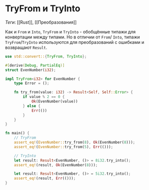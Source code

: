 # TryFrom и TryInto

*Теги*: [[Rust]], [[Преобразования]]

Как и `From` и `Into`, `TryFrom` и `TryInto` - обобщённые типажи для конвертации между типами. Но в отличии от `From`/
`Into`, типажи `TryFrom`/`TryInto` используются для преобразований с ошибками и возвращают `Result`.

```rust
use std::convert::{TryFrom, TryInto};

#[derive(Debug, PartialEq)]
struct EvenNumber(i32);

impl TryFrom<i32> for EvenNumber {
    type Error = ();

    fn try_from(value: i32) -> Result<Self, Self::Error> {
        if value % 2 == 0 {
            Ok(EvenNumber(value))
        } else {
            Err(())
        }
    }
}

fn main() {
    // TryFrom
    assert_eq!(EvenNumber::try_from(8), Ok(EvenNumber(8)));
    assert_eq!(EvenNumber::try_from(5), Err(()));

    // TryInto
    let result: Result<EvenNumber, ()> = 8i32.try_into();
    assert_eq!(result, Ok(EvenNumber(8)));

    let result: Result<EvenNumber, ()> = 5i32.try_into();
    assert_eq!(result, Err(()));
}
```

```rust

```

```rust

```
